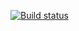 [![Build status](https://ci.appveyor.com/api/projects/status/v5ebbsue8epyqxno/branch/master?svg=true)](https://ci.appveyor.com/project/SsanChesko/2-3-1-patterns/branch/master)
